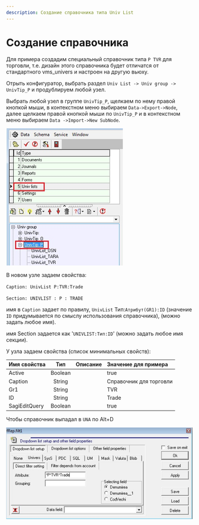 ```yaml
---
description: Создание справочника типа Univ List
---
```


# Создание справочника

Для примера создадим специальный справочник типа `P TVR` для торговли, т.е. дизайн этого справочника будет отличатся от стандартного vms\_univers и настроен на другую вьюху. 

Отрыть конфигуратор, выбрать раздел `Univ List -> Univ group -> UnivTip_P` и продублируем любой узел. 

Выбрать любой узел в группе `UnivTip_P`, щелкаем по нему правой кнопкой мыши, в контекстном меню выбираем `Data->Export->Node`, далее щелкаем правой кнопкой мыши по `UnivTip_P`  и в контекстном меню выбираем `Data ->Import->New SubNode`.

![](../.gitbook/assets/univlist_1.jpg)

В новом узле задаем свойства:

`Caption: UnivList P:TVR:Trade` 

`Section: UNIVLIST : P : TRADE`

имя в `Caption` задает по правилу, `UnivList` Тип:`Атрибут(GR1):ID` \(значение `ID` придумывается по смыслу использования справочника\), \(можно задать любое имя\).

имя Section задается как '`UNIVLIST:Тип:ID`' \(можно задать любое имя секции\).

У узла задаем свойства \(список минимальных свойств\): 

| **Имя свойства** | **Тип** | **Описание**  | **Значение для примера** |
| :------------- |:-------------:| :-----| :-----|
| Active | Boolean |  | true |
| Caption | String |  | Справочник для торговли |
| Gr1 | String |  | TVR |
| ID | String |  | Trade |
| SagiEditQuery | Boolean |  | true |

 Чтобы справочник выпадал в `UNA` по Alt+D

![](../.gitbook/assets/univlist_2.jpg)

